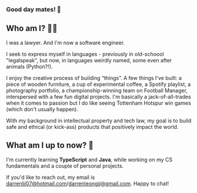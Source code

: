 ### Good day mates! 🫡

## Who am I? 🤙🏻

I was a lawyer. And I'm now a software engineer. 

I seek to express myself in languages - previously in old-schoool "legalspeak", but now, in languages weirdly named, some even after animals (Python?!). 

I enjoy the creative process of building “things”. A few things I've built: a piece of wooden furniture, a cup of experimental coffee, a Spotify playlist, a photography portfolio, a championship-winning team on Football Manager, interspersed with a few fun digital projects. I'm basically a jack-of-all-trades when it comes to passion but I do like seeing Tottenham Hotspur win games (which don't usually happen). 

With my background in intellectual property and tech law, my goal is to build safe and ethical (or kick-ass) products that positively impact the world.

## What am I up to now? 🧐

I'm currently learning **TypeScript** and **Java**, while working on my CS fundamentals and a couple of personal projects. 

If you'd like to reach out, my email is darrenljj07@hotmail.com/darrenleongjj@gmail.com. Happy to chat!
